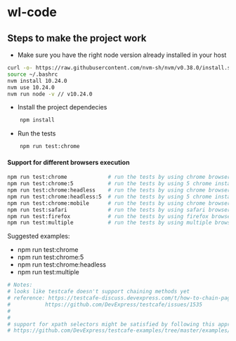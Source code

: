 # wl-code

## Steps to make the project work
- Make sure you have the right node version already installed in your host
```sh
curl -o- https://raw.githubusercontent.com/nvm-sh/nvm/v0.38.0/install.sh | bash
source ~/.bashrc
nvm install 10.24.0
nvm use 10.24.0
nvm run node -v	// v10.24.0
```
- Install the project dependecies
```sh
    npm install
```
- Run the tests
```sh
    npm run test:chrome
```

#### Support for different browsers execution
```sh
npm run test:chrome             # run the tests by using chrome browser (if installed)
npm run test:chrome:5           # run the tests by using 5 chrome instances (in parallel)
npm run test:chrome:headless    # run the tests by using chrome browser in headless mode
npm run test:chrome:headless:5  # run the tests by using 5 chrome instances in headless mode (in parallel)
npm run test:chrome:mobile      # run the tests by using chrome browser in a mobile view
npm run test:safari             # run the tests by using safari browser (if installed)
npm run test:firefox            # run the tests by using firefox browser (if installed)
npm run test:multiple           # run the tests by using multiple browsers at the same time (chrome, firefox and safari)
```
Suggested examples:
- npm run test:chrome
- npm run test:chrome:5
- npm run test:chrome:headless
- npm run test:multiple

```sh
# Notes:
# looks like testcafe doesn't support chaining methods yet                                
# reference: https://testcafe-discuss.devexpress.com/t/how-to-chain-pagemodel-methods/313
#           https://github.com/DevExpress/testcafe/issues/1535
#
#
# support for xpath selectors might be satisfied by following this approach:
# https://github.com/DevExpress/testcafe-examples/tree/master/examples/use-xpath-selectors
```
